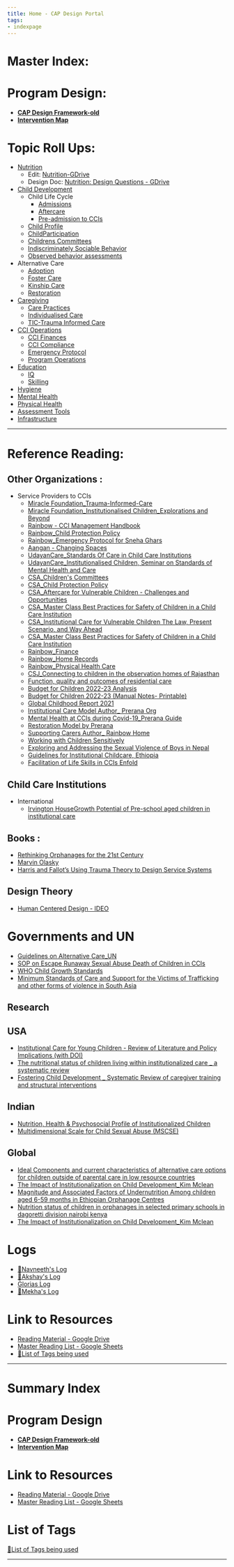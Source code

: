 ```yaml
---
title: Home - CAP Design Portal
tags:
- indexpage
---
```


# Master Index: 

# Program Design:
- **[CAP Design Framework-old](Archived/Jan%20-%20March%202022/CAP%20Design%20Framework-old.md)**
- **[Intervention Map](Archived/Jan%20-%20March%202022/Intervention%20Map.md)**


# Topic Roll Ups: 
- [Nutrition](Roll%20Ups/Nutrition/Nutrition.md)  
	- Edit: [Nutrition-GDrive](https://docs.google.com/document/d/1lJpzuvpj_SRylIZWNucZ3DuFaQMg8TOfJprDC3kL8Qk/edit?usp=sharing)
	- Design Doc: [Nutrition: Design Questions - GDrive](https://docs.google.com/document/d/1SnHUuJ0hSmpWHlsm7BPRzdJ7afB4FXC1cEVVM-nALVA/edit#)
- [Child Development](Roll%20Ups/Child%20Development/Child%20Development.md)
	- Child Life Cycle
		- [Admissions](Roll%20Ups/Child%20Development/Child%20Lifecycle/Admissions.md)
		- [Aftercare](Roll%20Ups/Child%20Development/Child%20Lifecycle/Aftercare.md)
		- [Pre-admission to CCIs](Roll%20Ups/Child%20Development/Child%20Lifecycle/Pre-admission%20to%20CCIs.md)
	- [Child Profile](Roll%20Ups/Child%20Development/Child%20Profile.md)
	- [ChildParticipation](Roll%20Ups/Child%20Development/ChildParticipation.md)
	- [Childrens Committees](Roll%20Ups/Child%20Development/Childrens%20Committees.md)
	- [Indiscriminately Sociable Behavior](Roll%20Ups/Child%20Development/Indiscriminately%20Sociable%20Behavior.md)
	- [Observed behavior assessments](Roll%20Ups/Child%20Development/Observed%20behavior%20assessments.md)
- Alternative Care
	- [Adoption](Roll%20Ups/Alternative%20Care/Adoption.md)
	- [Foster Care](Roll%20Ups/Alternative%20Care/Foster%20Care.md)
	- [Kinship Care](Roll%20Ups/Alternative%20Care/Kinship%20Care.md)
	- [Restoration](Roll%20Ups/Alternative%20Care/Restoration.md)
- [Caregiving](Roll%20Ups/Caregiving/Caregiving.md)
	- [Care Practices](Roll%20Ups/Caregiving/Care%20Practices.md)
	- [Individualised Care](Roll%20Ups/Caregiving/Individualised%20Care.md)
	- [TIC-Trauma Informed Care](Roll%20Ups/Caregiving/TIC-Trauma%20Informed%20Care.md)
- [CCI Operations](Roll%20Ups/CCI%20Operations/CCI%20Operations.md)
	- [CCI Finances](Roll%20Ups/CCI%20Operations/CCI%20Finances.md)
	- [CCI Compliance](Roll%20Ups/CCI%20Operations/CCI%20Compliance.md)
	- [Emergency Protocol](Roll%20Ups/CCI%20Operations/Emergency%20Protocol.md)
	- [Program Operations](Roll%20Ups/CCI%20Operations/Program%20Operations.md)
- [Education](Roll%20Ups/Education/Education.md)
	- [IQ](Roll%20Ups/Education/IQ.md)
	- [Skilling](Roll%20Ups/Education/Skilling.md)
- [Hygiene](Roll%20Ups/Hygiene/Hygiene.md)
- [Mental Health](Roll%20Ups/Mental%20Health/Mental%20Health.md)
- [Physical Health](Roll%20Ups/Physical%20Health/Physical%20Health.md)
- [Assessment Tools](Roll%20Ups/Assessment%20Tools.md)
- [Infrastructure](Roll%20Ups/Infrastructure.md)
---

# Reference Reading:

## Other Organizations :
- Service Providers to CCIs
	- [Miracle Foundation_Trauma-Informed-Care](Volume%201/Care%20Standards/India%20-%20Service%20Providers%20to%20CCIs/Miracle%20Foundation/Miracle%20Foundation_Trauma-Informed-Care.md)
	- [Miracle Foundation_Institutionalised Children_Explorations and Beyond](Volume%201/Care%20Standards/India%20-%20Service%20Providers%20to%20CCIs/Miracle%20Foundation/Miracle%20Foundation_Institutionalised%20Children_Explorations%20and%20Beyond.md)
	- [Rainbow - CCI Management Handbook](Volume%201/Care%20Standards/India%20-%20Service%20Providers%20to%20CCIs/Rainbow%20Foundation/Rainbow%20-%20CCI%20Management%20Handbook.md)
	- [Rainbow_Child Protection Policy](Volume%202/Care%20Standards/India%20-%20Service%20Providers%20to%20CCIs/Rainbow_Child%20Protection%20Policy.md)
	- [Rainbow_Emergency Protocol for Sneha Ghars](Volume%202/Care%20Standards/India%20-%20Service%20Providers%20to%20CCIs/Rainbow_Emergency%20Protocol%20for%20Sneha%20Ghars.md)
	- [Aangan - Changing Spaces](Volume%201/Care%20Standards/India%20-%20Service%20Providers%20to%20CCIs/Aangan/Aangan%20-%20Changing%20Spaces.md)
	- [UdayanCare_Standards Of Care in Child Care Institutions](Volume%201/Care%20Standards/India%20-%20Service%20Providers%20to%20CCIs/Udayan%20Care/UdayanCare_Standards%20Of%20Care%20in%20Child%20Care%20Institutions.md)
	- [UdayanCare_Institutionalised Children, Seminar on Standards of Mental Health and Care](Volume%202/Reference%20Reading/Service%20providers%20to%20CCIs/Udayan%20Care/UdayanCare_Institutionalised%20Children,%20Seminar%20on%20Standards%20of%20Mental%20Health%20and%20Care.md)
	- [CSA_Children's Committees](Volume%202/Care%20Standards/India%20-%20Service%20Providers%20to%20CCIs/CSA_Children's%20Committees.md)
	- [CSA_Child Protection Policy](Volume%202/Care%20Standards/India%20-%20Service%20Providers%20to%20CCIs/CSA_Child%20Protection%20Policy.md)
	- [CSA_Aftercare for Vulnerable Children - Challenges and Opportunities](Volume%202/Care%20Standards/India%20-%20Service%20Providers%20to%20CCIs/CSA_Aftercare%20for%20Vulnerable%20Children%20-%20Challenges%20and%20Opportunities.md)
	- [CSA_Master Class Best Practices for Safety of Children in a Child Care Institution](Volume%202/Care%20Standards/India%20-%20Service%20Providers%20to%20CCIs/CSA_Master%20Class%20Best%20Practices%20for%20Safety%20of%20Children%20in%20a%20Child%20Care%20Institution.md)
	- [CSA_Institutional Care for Vulnerable Children The Law, Present Scenario, and Way Ahead](Volume%202/Care%20Standards/India%20-%20Service%20Providers%20to%20CCIs/CSA_Institutional%20Care%20for%20Vulnerable%20Children%20The%20Law,%20Present%20Scenario,%20and%20Way%20Ahead.md)
	- [CSA_Master Class Best Practices for Safety of Children in a Child Care Institution](Volume%202/Care%20Standards/India%20-%20Service%20Providers%20to%20CCIs/CSA_Master%20Class%20Best%20Practices%20for%20Safety%20of%20Children%20in%20a%20Child%20Care%20Institution.md)
	- [Rainbow_Finance](Volume%202/Care%20Standards/India%20-%20Service%20Providers%20to%20CCIs/Rainbow_Finance.md)
	- [Rainbow_Home Records](Volume%202/Care%20Standards/India%20-%20Service%20Providers%20to%20CCIs/Rainbow_Home%20Records.md)
	- [Rainbow_Physical Health Care](Volume%202/Care%20Standards/India%20-%20Service%20Providers%20to%20CCIs/Rainbow_Physical%20Health%20Care.md)
	- [CSJ_Connecting to children in the observation homes of Rajasthan](Volume%202/Care%20Standards/India%20-%20Service%20Providers%20to%20CCIs/CSJ_Connecting%20to%20children%20in%20the%20observation%20homes%20of%20Rajasthan.md)
	- [Function, quality and outcomes of residential care](Volume%202/Reference%20Reading/Service%20providers%20to%20CCIs/SOS/Function,%20quality%20and%20outcomes%20of%20residential%20care.md)
	- [Budget for Children 2022-23 Analysis](Volume%201/Care%20Standards/GOI%20&%20Indian%20Standards/Budget%20for%20Children%202022%20-%20HAQ/Budget%20for%20Children%202022-23%20Analysis.md)
	- [Budget for Children 2022-23 (Manual Notes- Printable)](Volume%201/Care%20Standards/GOI%20&%20Indian%20Standards/Budget%20for%20Children%202022%20-%20HAQ/Budget%20for%20Children%202022-23%20(Manual%20Notes-%20Printable).md)
	- [Global Childhood Report 2021](Volume%201/Care%20Standards/International%20-%20Govts,%20UN%20&%20World%20Bodies/Global%20Childhood%20Report%202021.md)
	- [Institutional Care Model Author_ Prerana Org](Volume%201/Care%20Standards/India%20-%20Service%20Providers%20to%20CCIs/Prerana/Institutional%20Care%20Model%20Author_%20Prerana%20Org.md)
	- [Mental Health at CCIs during Covid-19_Prerana Guide](Volume%201/Care%20Standards/India%20-%20Service%20Providers%20to%20CCIs/Prerana/Mental%20Health%20at%20CCIs%20during%20Covid-19_Prerana%20Guide.md)
	- [Restoration Model by Prerana](Volume%201/Care%20Standards/India%20-%20Service%20Providers%20to%20CCIs/Prerana/Restoration%20Model%20by%20Prerana.md)
	- [Supporting Carers Author_ Rainbow Home](Volume%201/Care%20Standards/India%20-%20Service%20Providers%20to%20CCIs/Rainbow%20Foundation/Supporting%20Carers%20Author_%20Rainbow%20Home.md)
	- [Working with Children Sensitively](Volume%201/Care%20Standards/India%20-%20Service%20Providers%20to%20CCIs/Prerana/Working%20with%20Children%20Sensitively.md)
	- [Exploring and Addressing the Sexual Violence of Boys in Nepal](Volume%202/Care%20Standards/International%20-%20Services%20for%20CNCP/Exploring%20and%20Addressing%20the%20Sexual%20Violence%20of%20Boys%20in%20Nepal.md)
	- [Guidelines for Institutional Childcare, Ethiopia](Volume%202/Care%20Standards/International%20-%20Govt,%20UN%20&%20World%20Bodies/Guidelines%20for%20Institutional%20Childcare,%20Ethiopia.md)
	- [Facilitation of Life Skills in CCIs Enfold](Volume%202/Care%20Standards/India%20-%20Service%20Providers%20to%20CCIs/Enfold/Facilitation%20of%20Life%20Skills%20in%20CCIs%20Enfold.md)


## Child Care Institutions
- International
	- [Irvington HouseGrowth Potential of Pre-school aged children in institutional care](Volume%201/Care%20Standards/International%20CCIs/Irvington%20HouseGrowth%20Potential%20of%20Pre-school%20aged%20children%20in%20institutional%20care.md)
## Books :
- [Rethinking Orphanages for the 21st Century](Volume%201/Care%20Standards/Books/Rethinking%20Orphanages%20for%20the%2021st%20Century.md)
- [Marvin Olasky](Marvin%20Olasky)
- [Harris and Fallot’s Using Trauma Theory to Design Service Systems](Harris%20and%20Fallot’s%20Using%20Trauma%20Theory%20to%20Design%20Service%20Systems)

## Design Theory
- [Human Centered Design - IDEO](Archived/Jan%20-%20March%202022/L&D%20Archive/Human%20Centered%20Design%20-%20IDEO.md)

# Governments and UN
- [Guidelines on Alternative Care_UN](Volume%201/Care%20Standards/International%20-%20Govts,%20UN%20&%20World%20Bodies/UN/Guidelines%20on%20Alternative%20Care_UN.md)
- [SOP on Escape Runaway Sexual Abuse Death of Children in CCIs](Volume%202/Care%20Standards/GOI%20&%20Indian%20Standards/SOP%20on%20Escape%20Runaway%20Sexual%20Abuse%20Death%20of%20Children%20in%20CCIs.md)
- [WHO Child Growth Standards](Volume%201/Care%20Standards/International%20-%20Govts,%20UN%20&%20World%20Bodies/WHO/WHO_Growth%20reference%20for%20school%20aged%20children%20and%20adolescents.md)
-  [Minimum Standards of Care and Support for the Victims of Trafficking and other forms of violence in South Asia](Volume%201/Care%20Standards/International%20-%20Govts,%20UN%20&%20World%20Bodies/Minimum%20Standards%20of%20Care%20and%20Support%20for%20the%20Victims%20of%20Trafficking%20and%20other%20forms%20of%20violence%20in%20South%20Asia.md)

## Research
## USA
- [Institutional Care for Young Children -  Review of Literature and Policy Implications  (with DOI)](Volume%201/Current%20Reality/International%20CCIs/Institutional%20Care%20for%20Young%20Children%20-%20%20Review%20of%20Literature%20and%20Policy%20Implications%20%20(with%20DOI).md)
- [The nutritional status of children living within institutionalized care _ a systematic review](Volume%201/Current%20Reality/International%20CCIs/The%20nutritional%20status%20of%20children%20living%20within%20institutionalized%20care%20_%20a%20systematic%20review.md)
- [Fostering Child Development _ Systematic Review of caregiver training and structural interventions](Volume%201/Current%20Reality/International%20CCIs/Fostering%20Child%20Development%20_%20Systematic%20Review%20of%20caregiver%20training%20and%20structural%20interventions.md)

## Indian
- [Nutrition, Health & Psychosocial Profile of Institutionalized Children](Volume%201/Current%20Reality/India%20CCIs/Nutrition,%20Health%20&%20Psychosocial%20Profile%20of%20Institutionalized%20Children.md)
- [Multidimensional Scale for Child Sexual Abuse (MSCSE)](Volume%201/Care%20Standards/India%20-%20Services%20for%20CNCP/Multidimensional%20Scale%20for%20Child%20Sexual%20Abuse%20(MSCSE).md)

## Global
- [Ideal Components and current characteristics of alternative care options for children outside of parental care in low resource countries](Volume%201/Care%20Standards/International%20-%20Services%20for%20CNCP/Ideal%20Components%20and%20current%20characteristics%20of%20alternative%20care%20options%20for%20children%20outside%20of%20parental%20care%20in%20low%20resource%20countries.md)
- [The Impact of Institutionalization on Child Development_Kim Mclean](Volume%201/Current%20Reality/International%20CCIs/The%20Impact%20of%20Institutionalization%20on%20Child%20Development_Kim%20Mclean.md)
- [Magnitude and Associated Factors of Undernutrition Among children aged 6-59 months in Ethiopian Orphanage Centres](Volume%201/Current%20Reality/International%20CCIs/Magnitude%20and%20Associated%20Factors%20of%20Undernutrition%20Among%20children%20aged%206-59%20months%20in%20Ethiopian%20Orphanage%20Centres.md)
- [Nutrition status of children in orphanages in selected primary schools in dagoretti division nairobi kenya](Volume%201/Current%20Reality/International%20CCIs/Nutrition%20status%20of%20children%20in%20orphanages%20in%20selected%20primary%20schools%20in%20dagoretti%20division%20nairobi%20kenya.md)
- [The Impact of Institutionalization on Child Development_Kim Mclean](Volume%201/Current%20Reality/International%20CCIs/The%20Impact%20of%20Institutionalization%20on%20Child%20Development_Kim%20Mclean.md)

# Logs
- [📕Navneeth's Log](Volume%201/Daily%20Log/📕Navneeth's%20Log.md)
- [📕Akshay's Log](Volume%202/Daily%20Log/📕Akshay's%20Log.md)
- [Glorias Log](Volume%201/Daily%20Log/📕Glo's%20Log.md)
- [📕Mekha's Log](Volume%202/Daily%20Log/📕Mekha's%20Log.md)


# Link to Resources
- [Reading Material - Google Drive](https://drive.google.com/drive/folders/1pXvNVosGaDIU5cvTSLL_ChbHzob3tKzf?usp=sharing)
- [Master Reading List - Google Sheets](https://docs.google.com/spreadsheets/d/1GRiS7QFPiak-1Ob3TdobKnaHqgUBb_8B-fErHP1BXUA/edit?usp=sharing)
- [📜List of Tags being used](Index%20Pages/📜List%20of%20Tags%20being%20used.md)



---
# Summary Index 

# Program Design
- **[CAP Design Framework-old](Archived/Jan%20-%20March%202022/CAP%20Design%20Framework-old.md)**
- **[Intervention Map](Archived/Jan%20-%20March%202022/Intervention%20Map.md)**



# Link to Resources
- [Reading Material - Google Drive](https://drive.google.com/drive/folders/1pXvNVosGaDIU5cvTSLL_ChbHzob3tKzf?usp=sharing)
- [Master Reading List - Google Sheets](https://docs.google.com/spreadsheets/d/1GRiS7QFPiak-1Ob3TdobKnaHqgUBb_8B-fErHP1BXUA/edit?usp=sharing)

# List of Tags
[📜List of Tags being used](Index%20Pages/📜List%20of%20Tags%20being%20used.md)

---
